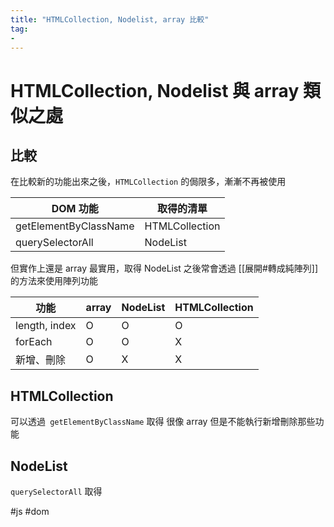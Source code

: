 ```yaml
---
title: "HTMLCollection, Nodelist, array 比較"
tag: 
- 
---
```

# HTMLCollection, Nodelist 與 array 類似之處
## 比較
在比較新的功能出來之後，`HTMLCollection` 的侷限多，漸漸不再被使用

|DOM 功能|取得的清單|
|-|-|
|getElementByClassName|HTMLCollection|
|querySelectorAll|NodeList|

但實作上還是 array 最實用，取得 NodeList 之後常會透過 [[展開#轉成純陣列]] 的方法來使用陣列功能

|功能|array|NodeList|HTMLCollection|
|-|-|-|-|
|length, index|O|O|O|
|forEach|O|O|X|
|新增、刪除|O|X|X|


## HTMLCollection
可以透過` getElementByClassName` 取得
很像 array 但是不能執行新增刪除那些功能


## NodeList
`querySelectorAll` 取得




#js #dom